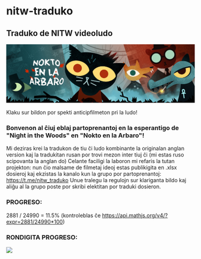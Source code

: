 # nitw-traduko
## Traduko de NITW videoludo

[![video](https://github.com/vadimfedulov035/nitw-traduko/raw/main/cover.png)](https://www.youtube.com/watch?v=u17kM8oSz3k)

Klaku sur bildon por spekti anticipfilmeton pri la ludo!

### Bonvenon al ĉiuj eblaj partoprenantoj en la esperantigo de "Night in the Woods" en "Nokto en la Arbaro"!

Mi deziras krei la tradukon de tiu ĉi ludo kombinante la originalan anglan version kaj la tradukitan rusan por trovi mezon inter tiuj ĉi (mi estas ruso scipovanta la anglan do)
Celante faciligi la laboron mi refaris la tutan projekton: nun ĉio malsame de filmetaj ideoj estas publikigita en .xlsx dosieroj kaj ekzistas la kanalo kun la grupo por
partoprenantoj: https://t.me/nitw_traduko Unue tralegu la regulojn sur klariganta bildo kaj aliĝu al la grupo poste por skribi elektitan por traduki dosieron.

### PROGRESO:

2881 / 24990 = 11.5% (kontroleblas ĉe https://api.mathjs.org/v4/?expr=2881/24990*100)

### RONDIGITA PROGRESO:

![](https://geps.dev/progress/11)